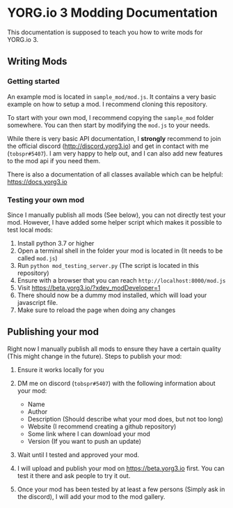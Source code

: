 # YORG.io 3 Modding Documentation

This documentation is supposed to teach you how to write mods for YORG.io 3.

## Writing Mods

### Getting started


An example mod is located in `sample_mod/mod.js`. It contains a very basic example on
how to setup a mod. I recommend cloning this repository.

To start with your own mod, I recommend copying the `sample_mod` folder somewhere.
You can then start by modifying the `mod.js` to your needs.

While there is very basic API documentation, I **strongly** recommend to join the official discord (http://discord.yorg3.io) and get in contact with me (`tobspr#5407`). I am very happy to help out, and I can also add new features to the mod api if you need them.

There is also a documentation of all classes available which can be helpful: https://docs.yorg3.io


### Testing your own mod

Since I manually publish all mods (See below), you can not directly test your mod. However, I have added some helper script which makes it possible to test local mods:

1. Install python 3.7 or higher
2. Open a terminal shell in the folder your mod is located in (It needs to be called `mod.js`)
3. Run `python mod_testing_server.py` (The script is located in this repository)
4. Ensure with a browser that you can reach `http://localhost:8000/mod.js`
5. Visit https://beta.yorg3.io/?xdev_modDeveloper=1
6. There should now be a dummy mod installed, which will load your javascript file.
7. Make sure to reload the page when doing any changes



## Publishing your mod

Right now I manually publish all mods to ensure they have a certain quality (This might change in the future). Steps to publish your mod:

1. Ensure it works locally for you
2. DM me on discord (`tobspr#5407`) with the following information about your mod:
    - Name
    - Author
    - Description (Should describe what your mod does, but not too long)
    - Website (I recommend creating a github repository)
    - Some link where I can download your mod
    - Version (If you want to push an update)

3. Wait until I tested and approved your mod.
4. I will upload and publish your mod on https://beta.yorg3.io first. You can test it there and ask people to try it out.
5. Once your mod has been tested by at least a few persons (Simply ask in the discord), I will add your mod to the mod gallery.


